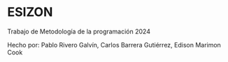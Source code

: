 # ESIZON
Trabajo de Metodología de la programación 2024

Hecho por:
Pablo Rivero Galvín,
Carlos Barrera Gutiérrez,
Edison Marimon Cook
